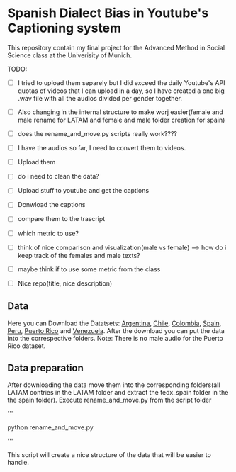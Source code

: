 # Spanish Dialect Bias in Youtube's Captioning system
This repository contain my final project for the Advanced Method in Social Science class at the Univerisity of Munich. 

TODO: 
- [ ] I tried to upload them separely but I did exceed the daily Youtube's API quotas of videos that I can upload in a day, so I have created a one big .wav file with all the audios divided per gender together.
- [ ] Also changing in the internal structure to make worj easier(female and male rename for LATAM and female and male folder creation for spain) 
- [ ] does the rename_and_move.py scripts really work????
- [ ] I have the audios so far, I need to convert them to videos.
- [ ] Upload them 
- [ ] do i need to clean the data? 
- [ ] Upload stuff to youtube and get the captions
- [ ] Donwload the captions
- [ ] compare them to the trascript
- [ ] which metric to use?
- [ ] think of nice comparison and visualization(male vs female) --> how do i keep track of the females and male texts?
- [ ] maybe think if to use some metric from the class
- [ ] Nice repo(title, nice description) 




## Data

Here you can Download the Datatsets:
[Argentina](https://www.openslr.org/61/), [Chile](https://www.openslr.org/71/), [Colombia](https://www.openslr.org/72/), [Spain](https://www.openslr.org/67/), [Peru](https://www.openslr.org/73/), [Puerto Rico](https://www.openslr.org/74/) and [Venezuela](https://www.openslr.org/75/). 
After the download you can put the data into the correspective folders. Note: There is no male audio for the Puerto Rico dataset. 

## Data preparation 

After downloading the data move them into the corresponding folders(all LATAM contries in the LATAM folder and extract the tedx_spain folder in the the spain folder). 
Execute rename_and_move.py from the script folder 

'''

python rename_and_move.py

'''

This script will create a nice structure of the data that will be easier to handle. 
